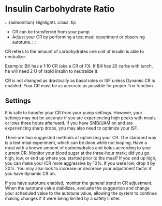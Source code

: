 # Insulin Carbohydrate Ratio
:::{admonition} Highlights
:class: tip
 - CR can be transferred from your pump
 - Adjust your CR by performing a test meal experiment or observing autotune.
:::

CR refers to the amount of carbohydrates one unit of insulin is able to neutralize. 

Example: Bill has a 1:10 CR (aka a CR of 10). If Bill has 20 carbs with lunch, he will need 2 U of rapid insulin to neutralize it.

CR is not changed as drastically as basal rates or ISF unless Dynamic CR is enabled. Your CR must be as accurate as possible for proper Trio function.

## Settings
It is safe to transfer your CR from your pump settings. However, your settings may not be accurate if you are experiencing high peaks with meals or lows three hours afterward. If you have SMB/UAM on and are experiencing sharp drops, you may also need to optimize your ISF.

There are two suggested methods of optimizing your CR. The standard way is a test meal experiment, which can be done while not looping. Have a meal with a known amount of carbohydrates and bolus according to your current CR. Monitor your blood sugar at the three-hour mark; did you go high, low, or end up where you started prior to the meal? If you end up high, you can make your ICR more aggressive by 10%. If you were low, drop it by 20%. You may also look to increase or decrease your adjustment factor if you have dynamic CR on.

If you have autotune enabled, monitor the general trend in CR adjustment. When the autotune value stabilizes, evaluate the suggestion and change your scheduled value to the autotune value, allowing the system to continue making changes if it were being limited by a safety limiter. 
